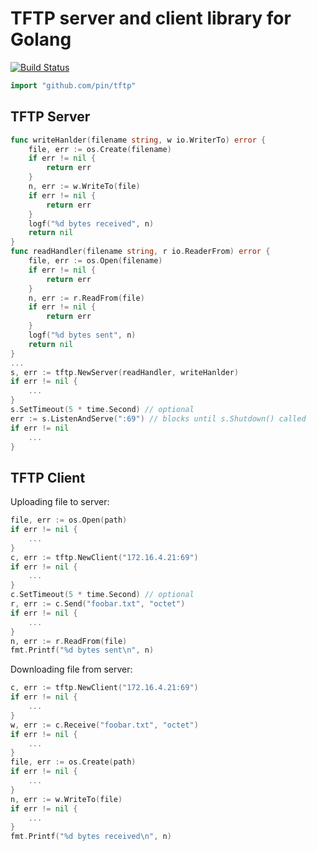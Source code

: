 TFTP server and client library for Golang
=========================================

[![Build Status](https://travis-ci.org/pin/tftp.svg?branch=master)](https://travis-ci.org/pin/tftp)

``` go
import "github.com/pin/tftp"
```

TFTP Server
-----------

```go
func writeHanlder(filename string, w io.WriterTo) error {
	file, err := os.Create(filename)
	if err != nil {
		return err
	}
	n, err := w.WriteTo(file)
	if err != nil {
		return err
	}
	logf("%d bytes received", n)
	return nil
}
func readHandler(filename string, r io.ReaderFrom) error {
	file, err := os.Open(filename)
	if err != nil {
		return err
	}
	n, err := r.ReadFrom(file)
	if err != nil {
		return err
	}
	logf("%d bytes sent", n)
	return nil
}
...
s, err := tftp.NewServer(readHandler, writeHanlder)
if err != nil {
	...
}
s.SetTimeout(5 * time.Second) // optional
err := s.ListenAndServe(":69") // blocks until s.Shutdown() called
if err != nil
	...
}
```

TFTP Client
-----------
Uploading file to server:

```go
file, err := os.Open(path)
if err != nil {
	...
}
c, err := tftp.NewClient("172.16.4.21:69")
if err != nil {
	...
}
c.SetTimeout(5 * time.Second) // optional
r, err := c.Send("foobar.txt", "octet")
if err != nil {
	...
}
n, err := r.ReadFrom(file)
fmt.Printf("%d bytes sent\n", n)
```

Downloading file from server:

```go
c, err := tftp.NewClient("172.16.4.21:69")
if err != nil {
	...
}
w, err := c.Receive("foobar.txt", "octet")
if err != nil {
	...
}
file, err := os.Create(path)
if err != nil {
	...
}
n, err := w.WriteTo(file)
if err != nil {
	...
}
fmt.Printf("%d bytes received\n", n)
```
